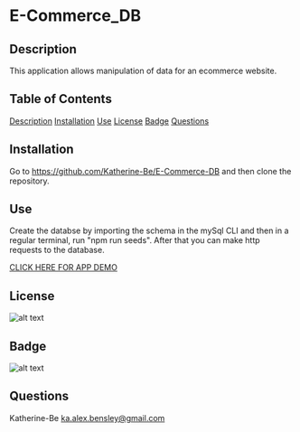 
# E-Commerce_DB

## Description
This application allows manipulation of data for an ecommerce website.

## Table of Contents

[Description](#description)
[Installation](#installation)
[Use](#use)
[License](#license)
[Badge](#badge)
[Questions](#questions)
    
## Installation
Go to https://github.com/Katherine-Be/E-Commerce-DB and then clone the repository.

## Use
Create the databse by importing the schema in the mySql CLI and then in a regular terminal, run "npm run seeds". After that you can make http requests to the database.

[CLICK HERE FOR APP DEMO](https://drive.google.com/file/d/1Y4Rwqb6NNMCqeGflOHjnrxl3jH_uRvys/view?usp=sharing)


## License
![ alt text ](https://img.shields.io/badge/License-None-blue)



## Badge
![ alt text ](https://img.shields.io/badge/Creator-KAT-pink)

## Questions
Katherine-Be
ka.alex.bensley@gmail.com
